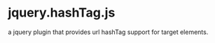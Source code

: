 jquery.hashTag.js
=================

a jquery plugin that provides url hashTag support for target elements.
